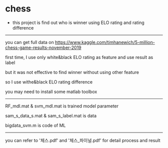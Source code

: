 # chess


- this project is find out who is winner using ELO rating and rating difference

---------------------------------------------------------

you can get full data on
https://www.kaggle.com/timhanewich/5-million-chess-game-results-november-2019

first time, I use only white&black ELO rating as feature and use result as label

but it was not effective to find winner without using other feature

so I use withe&black ELO rating difference

you may need to install some matlab toolbox

------------------------------------------------------------

RF_mdl.mat & svm_mdl.mat is trained model parameter

sam_s_data_s.mat & sam_s_label.mat is data

bigdata_svm.m is code of ML

------------------------------------------------------------

you can refer to '체스.pdf' and '체스_파이널.pdf' for detail process and result
